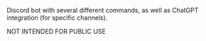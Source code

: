 Discord bot with several different commands, as well as ChatGPT integration (for specific channels). 

NOT INTENDED FOR PUBLIC USE
